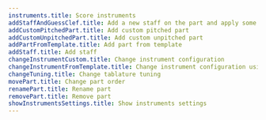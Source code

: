 ```yaml
---
instruments.title: Score instruments
addStaffAndGuessClef.title: Add a new staff on the part and apply some basic rules to have G + F clefs
addCustomPitchedPart.title: Add custom pitched part
addCustomUnpitchedPart.title: Add custom unpitched part
addPartFromTemplate.title: Add part from template
addStaff.title: Add staff
changeInstrumentCustom.title: Change instrument configuration
changeInstrumentFromTemplate.title: Change instrument configuration using a template
changeTuning.title: Change tablature tuning
movePart.title: Change part order
renamePart.title: Rename part
removePart.title: Remove part
showInstrumentsSettings.title: Show instruments settings
---
```

